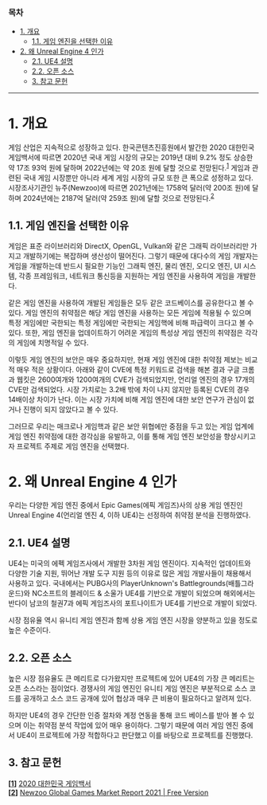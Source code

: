 ### 목차
- [1. 개요](#1-개요)
  - [1.1. 게임 엔진을 선택한 이유](#11-게임-엔진을-선택한-이유)
- [2. 왜 Unreal Engine 4 인가](#2-왜-unreal-engine-4-인가)
  - [2.1. UE4 설명](#21-ue4-설명)
  - [2.2. 오픈 소스](#22-오픈-소스)
  - [3. 참고 문헌](#3-참고-문헌)

---
# 1. 개요
게임 산업은 지속적으로 성장하고 있다. 한국콘텐츠진흥원에서 발간한 2020 대한민국 게임백서에 따르면 2020년 국내 게임 시장의 규모는 2019년 대비 9.2% 정도 상승한 약 17조 93억 원에 달하며 2022년에는 약 20조 원에 달할 것으로 전망된다.<sup id="head1">[1](#foot1)</sup> 게임과 관련된 국내 게임 시장뿐만 아니라 세계 게임 시장의 규모 또한 큰 폭으로 성정하고 있다. 시장조사기관인 뉴주(Newzoo)에 따르면 2021년에는 1758억 달러(약 200조 원)에 달하며 2024년에는 2187억 달러(약 259조 원)에 달할 것으로 전망된다.<sup id="head2">[2](#foot2)</sup>

## 1.1. 게임 엔진을 선택한 이유
게임은 표준 라이브러리와 DirectX, OpenGL, Vulkan와 같은 그래픽 라이브러리만 가지고 개발하기에는 복잡하며 생산성이 떨어진다. 그렇기 때문에 대다수의 게임 개발자는 게임을 개발하는데 반드시 필요한 기능인 그래픽 엔진, 물리 엔진, 오디오 엔진, UI 시스템, 각종 프레임워크, 네트워크 통신등을 지원하는 게임 엔진을 사용하여 게임을 개발한다.

같은 게임 엔진을 사용하여 개발된 게임들은 모두 같은 코드베이스를 공유한다고 볼 수 있다. 게임 엔진의 취약점은 해당 게임 엔진을 사용하는 모든 게임에 적용될 수 있으며 특정 게임에만 국한되는 특정 게임에만 국한되는 게임핵에 비해 파급력이 크다고 볼 수 있다. 또한, 게임 엔진을 업데이트하기 어려운 게임의 특성상 게임 엔진의 취약점은 각각의 게임에 치명적일 수 있다.

이렇듯 게임 엔진의 보안은 매우 중요하지만, 현재 게임 엔진에 대한 취약점 제보는 비교적 매우 적은 상황이다. 아래와 같이 CVE에 특정 키워드로 검색을 해본 결과 구글 크롬과 웹킷은 2600여개와 1200여개의 CVE가 검색되었지만, 언리얼 엔진의 경우 17개의 CVE만 검색되었다. 시장 가치로는 3.2배 밖에 차이 나지 않지만 등록된 CVE의 경우 14배이상 차이가 난다. 이는 시장 가치에 비해 게임 엔진에 대한 보안 연구가 관심이 없거나 진행이 되지 않았다고 볼 수 있다.

그러므로 우리는 매크로나 게임핵과 같은 보안 위협에만 중점을 두고 있는 게임 업계에 게임 엔진 취약점에 대한 경각심을 유발하고, 이를 통해 게임 엔진 보안성을 향상시키고자 프로젝트 주제로 게임 엔진을 선택했다.

# 2. 왜 Unreal Engine 4 인가
우리는 다양한 게임 엔진 중에서 Epic Games(에픽 게임즈)사의 상용 게임 엔진인 Unreal Engine 4(언리얼 엔진 4, 이하 UE4)는 선정하여 취약점 분석을 진행하였다.

## 2.1. UE4 설명
UE4는 미국의 에펙 게임즈사에서 개발한 3차원 게임 엔진이다. 지속적인 업데이트와 다양한 기술 지원, 뛰어난 개발 도구 지원 등의 이유로 많은 게임 개발사들이 채용해서 사용하고 있다. 국내에서는 PUBG사의 PlayerUnknown's Battlegrounds(배틀그라운드)와 NC소프트의 블레이드 & 소울가 UE4를 기반으로 개발이 되었으며 해외에서는 반다이 남코의 철권7과 에픽 게임즈사의 포트나이트가 UE4를 기반으로 개발이 되었다.

시장 점유율 역시 유니티 게임 엔진과 함께 상용 게임 엔진 시장을 양분하고 있을 정도로 높은 수준이다.

## 2.2. 오픈 소스
높은 시장 점유율도 큰 메리트로 다가왔지만 프로젝트에 있어 UE4의 가장 큰 메리트는 오픈 소스라는 점이었다. 경쟁사의 게임 엔진인 유니티 게임 엔진은 부분적으로 소스 코드를 공개하고 소스 코드 공개에 있어 협상과 매우 큰 비용이 필요하다고 알려져 있다. 

하지만 UE4의 경우 간단한 인증 절차와 계정 연동을 통해 코드 베이스를 받아 볼 수 있으며 이는 취약점 분석 작업에 있어 매우 용이하다. 그렇기 때문에 여러 게임 엔진 중에서 UE4이 프로젝트에 가장 적합하다고 판단했고 이를 바탕으로 프로젝트를 진행했다.

## 3. 참고 문헌
<b id="foot1">[[1](#head1)]</b> [2020 대한민국 게임백서](https://www.kocca.kr/cop/bbs/view/B0000146/1843527.do?menuNo=201826) <br />
<b id="foot2">[[2](#head2)]</b> [Newzoo Global Games Market Report 2021 | Free Version](https://newzoo.com/insights/trend-reports/newzoo-global-games-market-report-2021-free-version/)